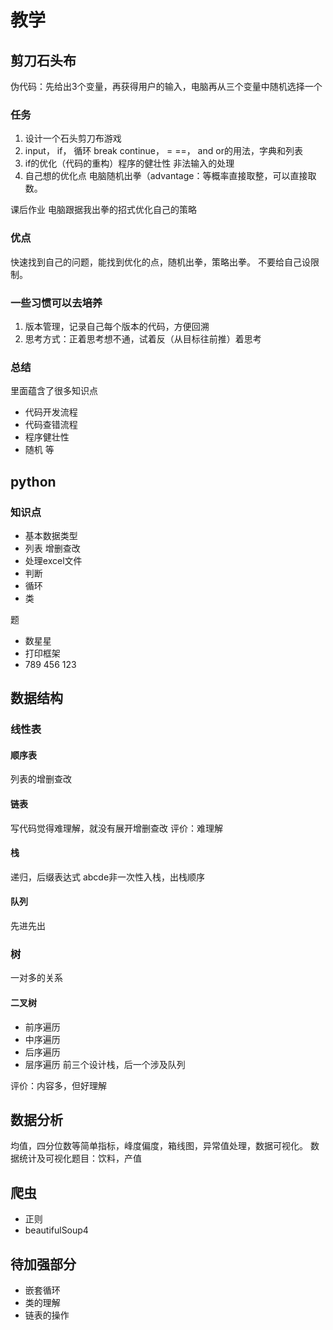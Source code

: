 # 教学
## 剪刀石头布
伪代码：先给出3个变量，再获得用户的输入，电脑再从三个变量中随机选择一个

### 任务
1. 设计一个石头剪刀布游戏
2. input， if， 循环 break continue， = ==， and or的用法，字典和列表
3. if的优化（代码的重构）程序的健壮性 非法输入的处理
4. 自己想的优化点 电脑随机出拳（advantage：等概率直接取整，可以直接取数。

课后作业
电脑跟据我出拳的招式优化自己的策略

### 优点
快速找到自己的问题，能找到优化的点，随机出拳，策略出拳。
不要给自己设限制。

### 一些习惯可以去培养
1. 版本管理，记录自己每个版本的代码，方便回溯
2. 思考方式：正着思考想不通，试着反（从目标往前推）着思考

### 总结
里面蕴含了很多知识点

- 代码开发流程
- 代码查错流程
- 程序健壮性
- 随机
等

## python

### 知识点

- 基本数据类型
- 列表 增删查改
- 处理excel文件
- 判断
- 循环
- 类

题
- 数星星
- 打印框架
- 789 456 123

## 数据结构

### 线性表
#### 顺序表
列表的增删查改
#### 链表
写代码觉得难理解，就没有展开增删查改
评价：难理解

#### 栈
递归，后缀表达式
abcde非一次性入栈，出栈顺序
#### 队列
先进先出

### 树
一对多的关系
#### 二叉树
- 前序遍历 
- 中序遍历 
- 后序遍历 
- 层序遍历
前三个设计栈，后一个涉及队列

评价：内容多，但好理解

## 数据分析

均值，四分位数等简单指标，峰度偏度，箱线图，异常值处理，数据可视化。
数据统计及可视化题目：饮料，产值

## 爬虫

- 正则
- beautifulSoup4


## 待加强部分
- 嵌套循环
- 类的理解
- 链表的操作




